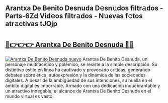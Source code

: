 ## Arantxa De Benito Desnuda D𝚎sn𝚞dos filtr𝚊dos - Parts-6Zd Vid𝚎os filtr𝚊dos - N𝚞evas f𝚘tos atr𝚊ctivas tJQjp

# <h2><a href="http://mb73yc.tromn.icu/?c=Arantxa+De+Benito+Desnuda">🔗👉👉👉 Arantxa De Benito Desnuda 🔗🔗</a></h2>

[![Arantxa De Benito Desnuda nuevo](https://i.imgur.com/pEAQMta.gif)](http://mb73yc.tromn.icu/?c=Arantxa+De+Benito+Desnuda)
Arantxa De Benito Desnuda, un personaje multifacético y polémico, se resiste a la simple descripción. Su distintivo estilo en línea ha cautivado y provocado críticas, generando debates sobre ética, autoexpresión y la dinámica de las sociedades digitales. A pesar de la ambigüedad de sus intenciones, su huella en el ámbito digital es imborrable. Armado con una dedicación inquebrantable y un atractivo innegable, el alcance de Arantxa De Benito Desnuda en el mundo virtual es vasto.
